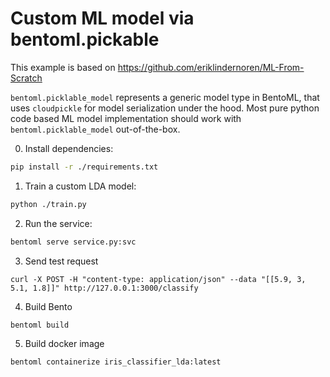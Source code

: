 # Custom ML model via bentoml.pickable

This example is based on https://github.com/eriklindernoren/ML-From-Scratch

`bentoml.picklable_model` represents a generic model type in BentoML, that uses
`cloudpickle` for model serialization under the hood. Most pure python code based
ML model implementation should work with `bentoml.picklable_model` out-of-the-box.

0. Install dependencies:

```bash
pip install -r ./requirements.txt
```

1. Train a custom LDA model:

```bash
python ./train.py
```

2. Run the service:

```bash
bentoml serve service.py:svc
```

3. Send test request

```
curl -X POST -H "content-type: application/json" --data "[[5.9, 3, 5.1, 1.8]]" http://127.0.0.1:3000/classify
```

4. Build Bento

```
bentoml build
```

5. Build docker image

```
bentoml containerize iris_classifier_lda:latest
```

